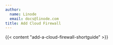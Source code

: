 ```yaml
---
author:
  name: Linode
  email: docs@linode.com
title: Add Cloud Firewall
---
```


{{< content "add-a-cloud-firewall-shortguide" >}}
